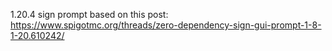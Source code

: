 1.20.4 sign prompt based on this post: https://www.spigotmc.org/threads/zero-dependency-sign-gui-prompt-1-8-1-20.610242/